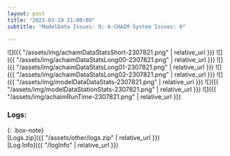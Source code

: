 ```yaml
---
layout: post
title: "2023-03-19 21:00:00"
subtitle: "ModelData Issues: 0; A-CHAIM System Issues: 0"

---
```


![]({{ "/assets/img/achaimDataStatsShort-2307821.png" | relative_url }})
![]({{ "/assets/img/achaimDataStatsLong00-2307821.png" | relative_url }})
![]({{ "/assets/img/achaimDataStatsLong01-2307821.png" | relative_url }})
![]({{ "/assets/img/achaimDataStatsLong02-2307821.png" | relative_url }})
![]({{ "/assets/img/modelDataDataStats-2307821.png" | relative_url }})
![]({{ "/assets/img/modelDataStationStats-2307821.png" | relative_url }})
![]({{ "/assets/img/achaimRunTime-2307821.png" | relative_url }})




### Logs:  
  
{: .box-note}  
[Logs.zip]({{ "/assets/other/logs.zip" | relative_url }})  
[Log Info]({{ "/logInfo" | relative_url }})  
